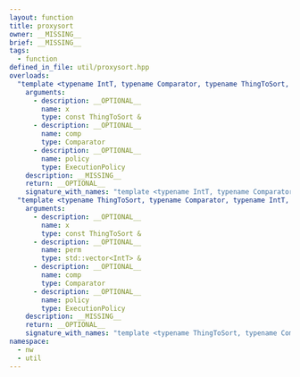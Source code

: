 ```yaml
---
layout: function
title: proxysort
owner: __MISSING__
brief: __MISSING__
tags:
  - function
defined_in_file: util/proxysort.hpp
overloads:
  "template <typename IntT, typename Comparator, typename ThingToSort, class ExecutionPolicy>\nauto proxysort(const ThingToSort &, Comparator, ExecutionPolicy)":
    arguments:
      - description: __OPTIONAL__
        name: x
        type: const ThingToSort &
      - description: __OPTIONAL__
        name: comp
        type: Comparator
      - description: __OPTIONAL__
        name: policy
        type: ExecutionPolicy
    description: __MISSING__
    return: __OPTIONAL__
    signature_with_names: "template <typename IntT, typename Comparator, typename ThingToSort, class ExecutionPolicy>\nauto proxysort(const ThingToSort & x, Comparator comp, ExecutionPolicy policy)"
  "template <typename ThingToSort, typename Comparator, typename IntT, class ExecutionPolicy>\nvoid proxysort(const ThingToSort &, std::vector<IntT> &, Comparator, ExecutionPolicy)":
    arguments:
      - description: __OPTIONAL__
        name: x
        type: const ThingToSort &
      - description: __OPTIONAL__
        name: perm
        type: std::vector<IntT> &
      - description: __OPTIONAL__
        name: comp
        type: Comparator
      - description: __OPTIONAL__
        name: policy
        type: ExecutionPolicy
    description: __MISSING__
    return: __OPTIONAL__
    signature_with_names: "template <typename ThingToSort, typename Comparator, typename IntT, class ExecutionPolicy>\nvoid proxysort(const ThingToSort & x, std::vector<IntT> & perm, Comparator comp, ExecutionPolicy policy)"
namespace:
  - nw
  - util
---
```

